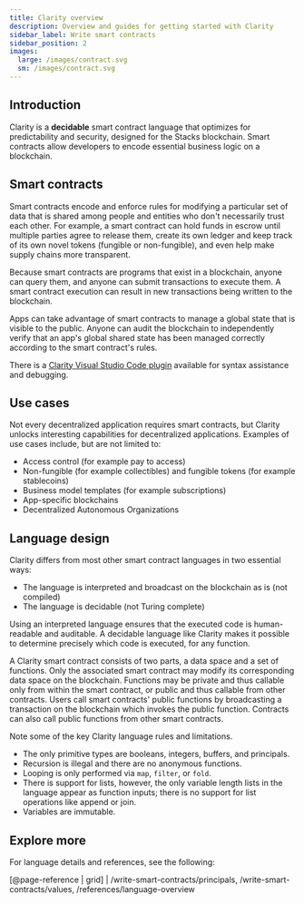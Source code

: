```yaml
---
title: Clarity overview
description: Overview and guides for getting started with Clarity
sidebar_label: Write smart contracts
sidebar_position: 2
images:
  large: /images/contract.svg
  sm: /images/contract.svg
---
```


## Introduction

Clarity is a **decidable** smart contract language that optimizes for predictability and security, designed for the Stacks blockchain. Smart contracts allow developers to encode essential business logic on a blockchain.

## Smart contracts

Smart contracts encode and enforce rules for modifying a particular set of data that is shared among people and entities who don't necessarily trust each other.
For example, a smart contract can hold funds in escrow until multiple parties agree to release them, create its own ledger and keep track of its own novel tokens (fungible or non-fungible), and even help make supply chains more transparent.

Because smart contracts are programs that exist in a blockchain, anyone can query them, and anyone can submit transactions to execute them.
A smart contract execution can result in new transactions being written to the blockchain.

Apps can take advantage of smart contracts to manage a global state that is visible to the public.
Anyone can audit the blockchain to independently verify that an app's global shared state has been managed correctly according to the smart contract's rules.

There is a [Clarity Visual Studio Code plugin][] available for syntax assistance and debugging.

## Use cases

Not every decentralized application requires smart contracts, but Clarity unlocks interesting capabilities for decentralized applications.
Examples of use cases include, but are not limited to:

- Access control (for example pay to access)
- Non-fungible (for example collectibles) and fungible tokens (for example stablecoins)
- Business model templates (for example subscriptions)
- App-specific blockchains
- Decentralized Autonomous Organizations

## Language design

Clarity differs from most other smart contract languages in two essential ways:

- The language is interpreted and broadcast on the blockchain as is (not compiled)
- The language is decidable (not Turing complete)

Using an interpreted language ensures that the executed code is human-readable and auditable. A decidable language like Clarity makes it possible to determine precisely which code is executed, for any function.

A Clarity smart contract consists of two parts, a data space and a set of functions. Only the associated smart contract may modify its corresponding data space on the blockchain.
Functions may be private and thus callable only from within the smart contract, or public and thus callable from other contracts. Users call smart contracts' public functions by broadcasting a transaction on the blockchain which invokes the public function.
Contracts can also call public functions from other smart contracts.

Note some of the key Clarity language rules and limitations.

- The only primitive types are booleans, integers, buffers, and principals.
- Recursion is illegal and there are no anonymous functions.
- Looping is only performed via `map`, `filter`, or `fold`.
- There is support for lists, however, the only variable length lists in the language appear as function inputs; there is no support for list operations like append or join.
- Variables are immutable.

## Explore more

For language details and references, see the following:

[@page-reference | grid]
| /write-smart-contracts/principals, /write-smart-contracts/values, /references/language-overview

[clarity visual studio code plugin]: https://marketplace.visualstudio.com/items?itemName=HiroSystems.clarity-lsp
